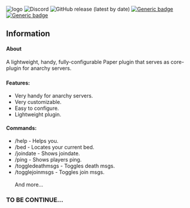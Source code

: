 ![logo](https://i.imgur.com/3ZXoqek.png)
![Discord](https://img.shields.io/discord/821430179040591873?color=%237289da&label=Discord&logo=%237289da&logoColor=%237289da&style=flat-square)
![GitHub release (latest by date)](https://img.shields.io/github/v/release/banimania/AnarchyCore?color=1231244444&style=flat-square)
[![Generic badge](https://img.shields.io/badge/Develping-v1.0.2-blue.svg?style=flat-square)](https://shields.io/)
[![Generic badge](https://img.shields.io/badge/Paper-1.12.2-red.svg?style=flat-square)](https://shields.io/)
###
<!-- INFORMATION -->
## Information
<!-- About -->
#### About
A lightweight, handy, fully-configurable Paper plugin that serves as core-plugin for anarchy servers. 
###
<!-- FEATURES -->
#### Features:
* Very handy for anarchy servers.
* Very customizable.
* Easy to configure.
* Lightweight plugin.
<!-- COMMANDS -->
#### Commands:
* /help - Helps you.
* /bed - Locates your current bed.
* /joindate - Shows joindate.
* /ping - Shows players ping.
* /toggledeathmsgs - Toggles death msgs.
* /togglejoinmsgs - Toggles join msgs.
<br><br>And more...

### TO BE CONTINUE...
